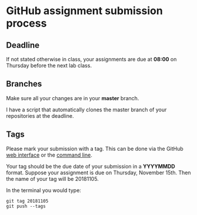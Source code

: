 # GitHub assignment submission process

## Deadline

If not stated otherwise in class, your assignments are due at **08:00** on Thursday before the next lab class.

## Branches

Make sure all your changes are in your **master** branch.

I have a script that automatically clones the master branch of your repositories at the deadline.

## Tags

Please mark your submission with a tag. This can be done via the GitHub [web interface](https://help.github.com/articles/working-with-tags/) or the [command line](https://git-scm.com/book/en/v2/Git-Basics-Tagging).

Your tag should be the due date of your submission in a **YYYYMMDD** format. Suppose your assignment is due on Thursday, November 15th. Then the name of your tag will be 20181105.

In the terminal you would type:

```
git tag 20181105
git push --tags
```

